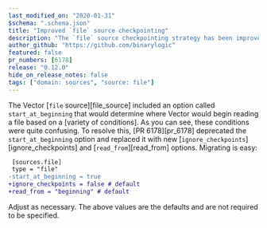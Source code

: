 ```yaml
---
last_modified_on: "2020-01-31"
$schema: ".schema.json"
title: "Improved `file` source checkpointing"
description: "The `file` source checkpointing strategy has been improved to solve surprising edge cases."
author_github: "https://github.com/binarylogic"
featured: false
pr_numbers: [6178]
release: "0.12.0"
hide_on_release_notes: false
tags: ["domain: sources", "source: file"]
---
```


The Vector [`file` source][file_source] included an option called `start_at_beginning` that would determine where
Vector would begin reading a file based on a [variety of conditions]. As you can see, these conditions were quite
confusing. To resolve this, [PR 6178][pr_6178] deprecated the `start_at_beginning` option and replaced it with new
[`ignore_checkpoints`][ignore_checkpoints] and [`read_from`][read_from] options. Migrating is easy:

```diff
 [sources.file]
 type = "file"
-start_at_beginning = true
+ignore_checkpoints = false # default
+read_from = "beginning" # default
```

Adjust as necessary. The above values are the defaults and are not required to be specified.

